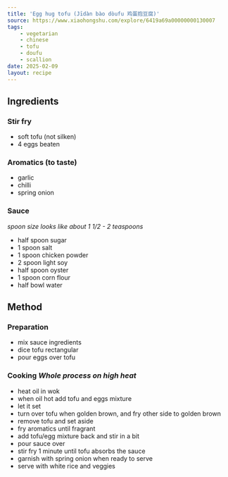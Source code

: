 ```yaml
---
title: 'Egg hug tofu (Jīdàn bào dòufu 鸡蛋抱豆腐)'
source: https://www.xiaohongshu.com/explore/6419a69a00000000130007
tags: 
    - vegetarian 
    - chinese 
    - tofu 
    - doufu 
    - scallion
date: 2025-02-09
layout: recipe
---
```


## Ingredients

### Stir fry
- soft tofu (not silken)
- 4 eggs beaten

### Aromatics (to taste)
- garlic
- chilli
- spring onion

### Sauce
*spoon size looks like about 1 1/2 - 2 teaspoons*
- half spoon sugar
- 1 spoon salt
- 1 spoon chicken powder
- 2 spoon light soy
- half spoon oyster
- 1 spoon corn flour
- half bowl water

## Method

### Preparation
- mix sauce ingredients
- dice tofu rectangular
- pour eggs over tofu

### Cooking *Whole process on high heat*
- heat oil in wok
- when oil hot add tofu and eggs mixture
- let it set 
- turn over tofu when golden brown, and fry other side to golden brown
- remove tofu and set aside
- fry aromatics until fragrant
- add tofu/egg mixture back and stir in a bit
- pour sauce over
- stir fry 1 minute until tofu absorbs the sauce
- garnish with spring onion when ready to serve
- serve with white rice and veggies
